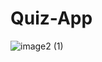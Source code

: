 # Quiz-App


![image2 (1)](https://user-images.githubusercontent.com/60261673/114467023-e1628880-9c06-11eb-91c0-fba26c54b508.gif)
